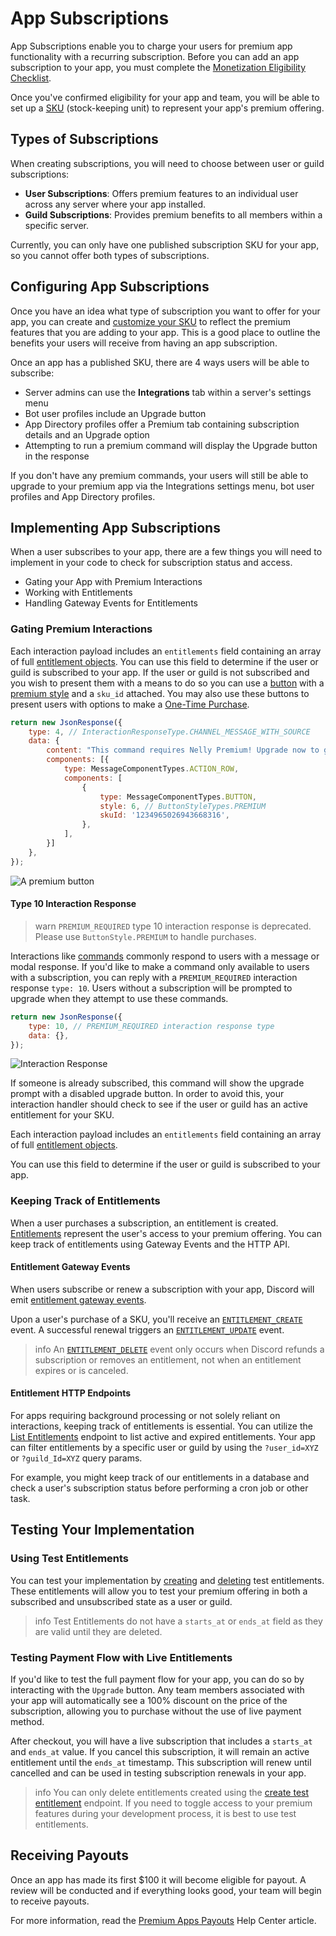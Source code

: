 # App Subscriptions

App Subscriptions enable you to charge your users for premium app functionality with a recurring subscription. Before you can add an app subscription to your app, you must complete the [Monetization Eligibility Checklist](#DOCS_MONETIZATION_OVERVIEW/eligibility-checklist).

Once you've confirmed eligibility for your app and team, you will be able to set up a [SKU](#DOCS_MONETIZATION_SKUS) (stock-keeping unit) to represent your app's premium offering.

## Types of Subscriptions

When creating subscriptions, you will need to choose between user or guild subscriptions:

-   **User Subscriptions**: Offers premium features to an individual user across any server where your app installed.
-   **Guild Subscriptions**: Provides premium benefits to all members within a specific server.

Currently, you can only have one published subscription SKU for your app, so you cannot offer both types of subscriptions.

## Configuring App Subscriptions

Once you have an idea what type of subscription you want to offer for your app, you can create and [customize your SKU](#DOCS_MONETIZATION_SKUS/customizing-your-skus) to reflect the premium features that you are adding to your app. This is a good place to outline the benefits your users will receive from having an app subscription.

Once an app has a published SKU, there are 4 ways users will be able to subscribe:

-   Server admins can use the **Integrations** tab within a server's settings menu
-   Bot user profiles include an Upgrade button
-   App Directory profiles offer a Premium tab containing subscription details and an Upgrade option
-   Attempting to run a premium command will display the Upgrade button in the response

If you don't have any premium commands, your users will still be able to upgrade to your premium app via the Integrations settings menu, bot user profiles and App Directory profiles.

## Implementing App Subscriptions

When a user subscribes to your app, there are a few things you will need to implement in your code to check for subscription status and access.

-   Gating your App with Premium Interactions
-   Working with Entitlements
-   Handling Gateway Events for Entitlements

### Gating Premium Interactions

Each interaction payload includes an `entitlements` field containing an array of full [entitlement objects](#DOCS_MONETIZATION_ENTITLEMENTS/entitlement-object). You can use this field to determine if the user or guild is subscribed to your app. If the user or guild is not subscribed and you wish to present them with a means to do so you can use a [button](#DOCS_INTERACTIONS_MESSAGE_COMPONENTS/buttons) with a [premium style](#DOCS_INTERACTIONS_MESSAGE_COMPONENTS/button-object-button-styles) and a `sku_id` attached. You may also use these buttons to present users with options to make a [One-Time Purchase](#DOCS_MONETIZATION_ONE-TIME_PURCHASES).

```javascript
return new JsonResponse({
    type: 4, // InteractionResponseType.CHANNEL_MESSAGE_WITH_SOURCE
    data: {
        content: "This command requires Nelly Premium! Upgrade now to get access to these features!",
        components: [{
            type: MessageComponentTypes.ACTION_ROW,
            components: [
                {
                    type: MessageComponentTypes.BUTTON,
                    style: 6, // ButtonStyleTypes.PREMIUM
                    skuId: '1234965026943668316',
                },
            ],
        }]
    },
});
```

![A premium button](premium-button.png)

#### Type 10 Interaction Response

> warn
> `PREMIUM_REQUIRED` type 10 interaction response is deprecated. Please use `ButtonStyle.PREMIUM` to handle purchases.

Interactions like [commands](#DOCS_INTERACTIONS_APPLICATION_COMMANDS) commonly respond to users with a message or modal response. If you'd like to make a command only available to users with a subscription, you can reply with a `PREMIUM_REQUIRED` interaction response `type: 10`. Users without a subscription will be prompted to upgrade when they attempt to use these commands.

```javascript
return new JsonResponse({
    type: 10, // PREMIUM_REQUIRED interaction response type
    data: {},
});
```

![Interaction Response](monetization-interaction-response.png)

If someone is already subscribed, this command will show the upgrade prompt with a disabled upgrade button. In order to avoid this, your interaction handler should check to see if the user or guild has an active entitlement for your SKU.

Each interaction payload includes an `entitlements` field containing an array of full [entitlement objects](#DOCS_MONETIZATION_ENTITLEMENTS/entitlement-object).

You can use this field to determine if the user or guild is subscribed to your app.

### Keeping Track of Entitlements

When a user purchases a subscription, an entitlement is created. [Entitlements](#DOCS_MONETIZATION_ENTITLEMENTS) represent the user's access to your premium offering. You can keep track of entitlements using Gateway Events and the HTTP API.

#### Entitlement Gateway Events

When users subscribe or renew a subscription with your app, Discord will emit [entitlement gateway events](#DOCS_MONETIZATION_ENTITLEMENTS/gateway-events).

Upon a user's purchase of a SKU, you'll receive an [`ENTITLEMENT_CREATE`](#DOCS_MONETIZATION_ENTITLEMENTS/new-entitlement) event. A successful renewal triggers an [`ENTITLEMENT_UPDATE`](#DOCS_MONETIZATION_ENTITLEMENTS/updated-entitlement) event.

> info
> An [`ENTITLEMENT_DELETE`](#DOCS_MONETIZATION_ENTITLEMENTS/deleted-entitlement) event only occurs when Discord refunds a subscription or removes an entitlement, not when an entitlement expires or is canceled.

#### Entitlement HTTP Endpoints

For apps requiring background processing or not solely reliant on interactions, keeping track of entitlements is essential. You can utilize the [List Entitlements](#DOCS_MONETIZATION_ENTITLEMENTS/list-entitlements) endpoint to list active and expired entitlements. Your app can filter entitlements by a specific user or guild by using the `?user_id=XYZ` or `?guild_Id=XYZ` query params.

For example, you might keep track of our entitlements in a database and check a user's subscription status before performing a cron job or other task.

## Testing Your Implementation

### Using Test Entitlements

You can test your implementation by [creating](#DOCS_MONETIZATION_ENTITLEMENTS/create-test-entitlement) and [deleting](#DOCS_MONETIZATION_ENTITLEMENTS/delete-test-entitlement) test entitlements. These entitlements will allow you to test your premium offering in both a subscribed and unsubscribed state as a user or guild. 

> info
> Test Entitlements do not have a `starts_at` or `ends_at` field as they are valid until they are deleted.

### Testing Payment Flow with Live Entitlements

If you'd like to test the full payment flow for your app, you can do so by interacting with the `Upgrade` button. Any team members associated with your app will automatically see a 100% discount on the price of the subscription, allowing you to purchase without the use of live payment method. 

After checkout, you will have a live subscription that includes a `starts_at` and `ends_at` value. If you cancel this subscription, it will remain an active entitlement until the `ends_at` timestamp. This subscription will renew until cancelled and can be used in testing subscription renewals in your app.

> info
> You can only delete entitlements created using the [create test entitlement](#DOCS_MONETIZATION_ENTITLEMENTS/create-test-entitlement) endpoint. If you need to toggle access to your premium features during your development process, it is best to use test entitlements.

## Receiving Payouts

Once an app has made its first $100 it will become eligible for payout. A review will be conducted and if everything looks good, your team will begin to receive payouts.

For more information, read the [Premium Apps Payouts](https://support-dev.discord.com/hc/articles/17299902720919) Help Center article.
